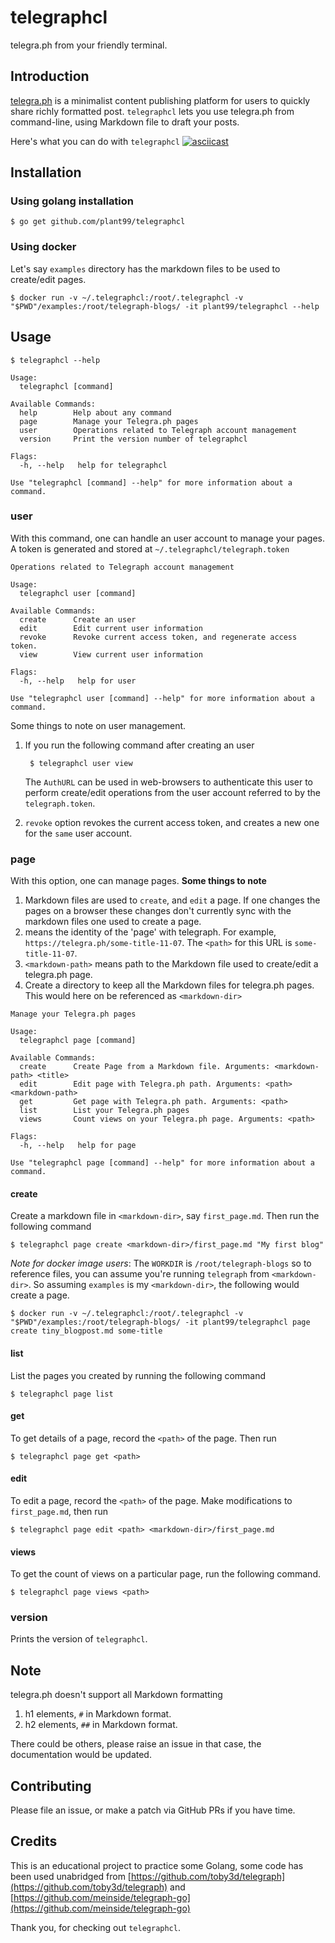 # telegraphcl
telegra.ph from your friendly terminal.

## Introduction

[telegra.ph](https://telegra.ph) is a minimalist content publishing platform for users to quickly share richly formatted post. `telegraphcl` lets you use
telegra.ph from command-line, using Markdown file to draft your posts.

Here's what you can do with `telegraphcl`
[![asciicast](https://asciinema.org/a/371198.png)](https://asciinema.org/a/371198)

## Installation

### Using golang installation

    $ go get github.com/plant99/telegraphcl

### Using docker

Let's say `examples` directory has the markdown files to be used to create/edit pages.

    $ docker run -v ~/.telegraphcl:/root/.telegraphcl -v "$PWD"/examples:/root/telegraph-blogs/ -it plant99/telegraphcl --help

## Usage

    $ telegraphcl --help

```
Usage:
  telegraphcl [command]

Available Commands:
  help        Help about any command
  page        Manage your Telegra.ph pages
  user        Operations related to Telegraph account management
  version     Print the version number of telegraphcl

Flags:
  -h, --help   help for telegraphcl

Use "telegraphcl [command] --help" for more information about a command.
```

### user

With this command, one can handle an user account to manage your pages. A token is generated and stored at `~/.telegraphcl/telegraph.token`

```
Operations related to Telegraph account management

Usage:
  telegraphcl user [command]

Available Commands:
  create      Create an user
  edit        Edit current user information
  revoke      Revoke current access token, and regenerate access token.
  view        View current user information

Flags:
  -h, --help   help for user

Use "telegraphcl user [command] --help" for more information about a command.
```

Some things to note on user management.

1. If you run the following command after creating an user

        $ telegraphcl user view
   The `AuthURL` can be used in web-browsers to authenticate this user to perform create/edit operations from the user account referred to by the `telegraph.token`. 

2. `revoke` option revokes the current access token, and creates a new one for the `same` user account.

### page

With this option, one can manage pages. **Some things to note**

1. Markdown files are used to `create`, and `edit` a page. If one changes the pages on a browser these changes don't currently sync with the markdown files one used to create a page.
2. <path> means the identity of the 'page' with telegraph. For example, `https://telegra.ph/some-title-11-07`. The `<path>` for this URL is `some-title-11-07`.
3. `<markdown-path>` means path to the Markdown file used to create/edit a telegra.ph page.
4. Create a directory to keep all the Markdown files for telegra.ph pages. This would here on be referenced as `<markdown-dir>`

```
Manage your Telegra.ph pages

Usage:
  telegraphcl page [command]

Available Commands:
  create      Create Page from a Markdown file. Arguments: <markdown-path> <title>
  edit        Edit page with Telegra.ph path. Arguments: <path> <markdown-path>
  get         Get page with Telegra.ph path. Arguments: <path>
  list        List your Telegra.ph pages
  views       Count views on your Telegra.ph page. Arguments: <path>

Flags:
  -h, --help   help for page

Use "telegraphcl page [command] --help" for more information about a command.
```

#### create

Create a markdown file in `<markdown-dir>`, say `first_page.md`. Then run the following command

    $ telegraphcl page create <markdown-dir>/first_page.md "My first blog"

*Note for docker image users*: The `WORKDIR` is `/root/telegraph-blogs` so to reference files, you can assume you're running `telegraph` from `<markdown-dir>`.
So assuming `examples` is my `<markdown-dir>`, the following would create a page.

    $ docker run -v ~/.telegraphcl:/root/.telegraphcl -v "$PWD"/examples:/root/telegraph-blogs/ -it plant99/telegraphcl page create tiny_blogpost.md some-title


#### list

List the pages you created by running the following command

    $ telegraphcl page list

#### get

To get details of a page, record the `<path>` of the page. Then run
    
    $ telegraphcl page get <path>

#### edit

To edit a page, record the `<path>` of the page. Make modifications to `first_page.md`, then run

    $ telegraphcl page edit <path> <markdown-dir>/first_page.md

#### views

To get the count of views on a particular page, run the following command.

    $ telegraphcl page views <path>

### version

Prints the version of `telegraphcl`.


## Note


telegra.ph doesn't support all Markdown formatting

1. h1 elements, `#` in Markdown format.
2. h2 elements, `##` in Markdown format.

There could be others, please raise an issue in that case, the documentation would be updated.

## Contributing

Please file an issue, or make a patch via GitHub PRs if you have time.

## Credits

This is an educational project to practice some Golang, some code has been used unabridged from [https://github.com/toby3d/telegraph](https://github.com/toby3d/telegraph) and  
[https://github.com/meinside/telegraph-go](https://github.com/meinside/telegraph-go)

Thank you, for checking out `telegraphcl`.
